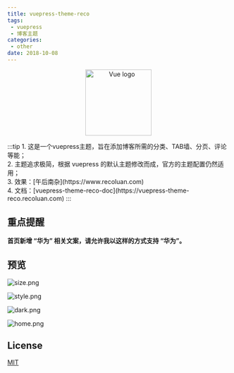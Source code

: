 ```yaml
---
title: vuepress-theme-reco
tags:
 - vuepress
 - 博客主题
categories: 
 - other
date: 2018-10-08
---
```


<p align="center"><a href="https://vuejs.org" target="_blank" rel="noopener noreferrer"><img width="150" src="https://i.loli.net/2020/01/13/TPKA1wp6s4ufSm2.png" alt="Vue logo"></a></p>
:::tip
1. 这是一个vuepress主题，旨在添加博客所需的分类、TAB墙、分页、评论等能；<br>
2. 主题追求极简，根据 vuepress 的默认主题修改而成，官方的主题配置仍然适用；<br>
3. 效果：[午后南杂](https://www.recoluan.com)  <br>
4. 文档：[vuepress-theme-reco-doc](https://vuepress-theme-reco.recoluan.com)
:::

<!-- more -->

## 重点提醒

**首页新增 “华为” 相关文案，请允许我以这样的方式支持 “华为”。**

## 预览

![size.png](https://i.loli.net/2020/01/13/nCbXp13lRG2TNeD.png)

![style.png](https://i.loli.net/2020/01/13/ke1VirShQRLnEd7.png)

![dark.png](https://i.loli.net/2020/01/13/Lj6XbwdmDFCYH9k.png)

![home.png](https://i.loli.net/2020/01/13/nra3kbYSlxojmw4.png)


## License
[MIT](https://github.com/recoluan/vuepress-theme-reco/blob/master/LICENSE)